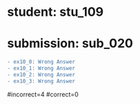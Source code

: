 # student: stu_109
# submission: sub_020

```diff
- ex10_0: Wrong Answer
- ex10_1: Wrong Answer
- ex10_2: Wrong Answer
- ex10_3: Wrong Answer
```
#incorrect=4
#correct=0
